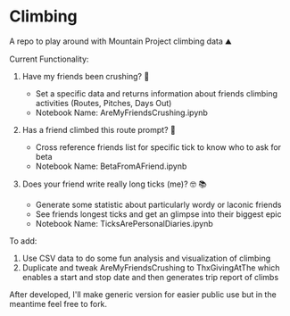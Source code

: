 # Climbing 	
A repo to play around with Mountain Project climbing data :mountain:

Current Functionality:
  1. Have my friends been crushing? :muscle:
      - Set a specific data and returns information about friends climbing activities (Routes, Pitches, Days Out)
      - Notebook Name: AreMyFriendsCrushing.ipynb 

  3. Has a friend climbed this route prompt? :monocle_face:
       - Cross reference friends list for specific tick to know who to ask for beta
       - Notebook Name: BetaFromAFriend.ipynb

         
  5. Does your friend write really long ticks (me)? :nerd_face: :books:
      - Generate some statistic about particularly wordy or laconic friends
      - See friends longest ticks and get an glimpse into their biggest epic
      - Notebook Name: TicksArePersonalDiaries.ipynb
  
  
To add: 
  1. Use CSV data to do some fun analysis and visualization of climbing 
  2. Duplicate and tweak AreMyFriendsCrushing to ThxGivingAtThe which enables a start and stop date and then generates trip report of climbs

After developed, I'll make generic version for easier public use but in the meantime feel free to fork. 
